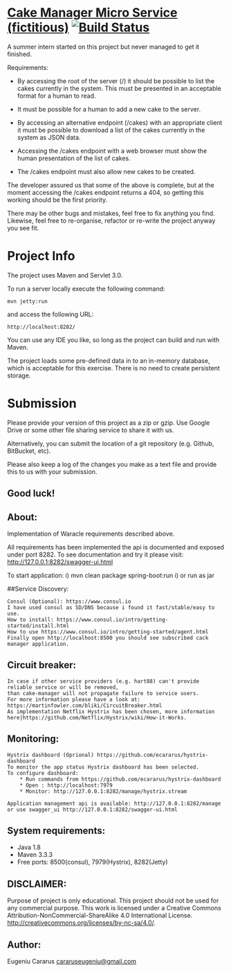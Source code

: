 
[Cake Manager Micro Service (fictitious)](https://ecararus.github.io/cake-manager/) [![Build Status](https://travis-ci.org/ecararus/cake-manager.svg?branch=master)](https://travis-ci.org/ecararus/cake-manager)
=======================================

A summer intern started on this project but never managed to get it finished.


Requirements:

* By accessing the root of the server (/) it should be possible to list the cakes currently in the system.  This
 must be presented in an acceptable format for a human to read.

* It must be possible for a human to add a new cake to the server.

* By accessing an alternative endpoint (/cakes) with an appropriate client it must be possible to download a list of
 the cakes currently in the system as JSON data.

* Accessing the /cakes endpoint with a web browser must show the human presentation of the list of cakes.

* The /cakes endpoint must also allow new cakes to be created.


The developer assured us that some of the above is complete, but at the moment accessing the /cakes endpoint
 returns a 404, so getting this working should be the first priority.

There may be other bugs and mistakes, feel free to fix anything you find. Likewise, feel free to re-organise,
 refactor or re-write the project anyway you see fit.


Project Info
============

The project uses Maven and Servlet 3.0.

To run a server locally execute the following command:

`mvn jetty:run`

and access the following URL:

`http://localhost:8282/`


You can use any IDE you like, so long as the project can build and run with Maven.

The project loads some pre-defined data in to an in-memory database, which is acceptable for this exercise.  There is
 no need to create persistent storage.


Submission
==========


Please provide your version of this project as a zip or gzip.   Use Google Drive or some other file sharing service to
share it with us.

Alternatively, you can submit the location of a git repository (e.g. Github, BitBucket, etc).

Please also keep a log of the changes you make as a text file and provide this to us with your submission.

Good luck!
-------------------------------------------------------


## About:
Implementation of Waracle requirements described above.

All requirements has been implemented the api is documented and exposed under port 8282.
To see documentation and try it please visit: http://127.0.0.1:8282/swagger-ui.html

To start application:
    i) mvn clean package spring-boot:run
    i) or run as jar

##Service Discovery:

    Consul (Optional): https://www.consul.io
    I have used consul as SD/DNS because i found it fast/stable/easy to use.
    How to install: https://www.consul.io/intro/getting-started/install.html
    How to use https://www.consul.io/intro/getting-started/agent.html
    Finally open http://localhost:8500 you should see subscribed cack manager application.


## Circuit breaker:

    In case if other service providers (e.g. hart88) can't provide reliable service or will be removed,
    than cake-manager will not propagate failure to service users.
    For more information please have a look at: https://martinfowler.com/bliki/CircuitBreaker.html
    As implementation Netflix Hystrix has been chosen, more information here|https://github.com/Netflix/Hystrix/wiki/How-it-Works.


## Monitoring:

    Hystrix dashboard (Oprional) https://github.com/ecararus/hystrix-dashboard
    To monitor the app status Hystrix dashboard has been selected.
    To configure dashboard:
        * Run commands from https://github.com/ecararus/hystrix-dashboard
        * Open : http://localhost:7979
        * Monitor: http://127.0.0.1:8282/manage/hystrix.stream

    Application management api is available: http://127.0.0.1:8282/manage or use swagger_ui http://127.0.0.1:8282/swagger-ui.html

## System requirements:
 - Java 1.8
 - Maven 3.3.3
 - Free ports: 8500(consul), 7979(Hystrix), 8282(Jetty)

## DISCLAIMER:
Purpose of project is only educational.
This project should not be used for any commercial purpose.
This work is licensed under a Creative Commons Attribution-NonCommercial-ShareAlike 4.0 International License.
http://creativecommons.org/licenses/by-nc-sa/4.0/.

## Author:
Eugeniu Cararus
cararuseugeniu@gmail.com
